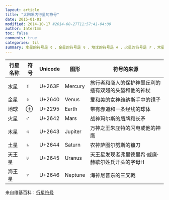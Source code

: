 ```yaml
---
layout: article
title: "太阳系内行星的符号"
date: 2015-01-01
modified: 2014-10-17 #2014-08-27T11:57:41-04:00
author: InterImm
toc: false
comments: true
categories: til
summary: 水星的符号是 ☿ ，金星的符号是 ♀ ，地球的符号是 ⊕ ，火星的符号是 ♂ ，木星的符号是 ♃ ，土星的符号是 ♄ ，天王星的符号是 ⛢ ，海王星的符号是 ♆ 。
---
```




| 行星名称 | 符号 | Unicode | 图形    | 符号的来源                                           |
|----------|------|---------|---------|------------------------------------------------------|
| 水星     | ☿    | U+263F  | Mercury | 旅行者和商人的保护神墨丘利的插有双翅的头盔和他的神杖 |
| 金星     | ♀    | U+2640  | Venus   | 爱和美的女神维纳斯手中的镜子                         |
| 地球     | ⊕    | U+2295  | Earth   | 带有赤道和一条经线的球体                             |
| 火星     | ♂    | U+2642  | Mars    | 战神玛尔斯的盾牌和长矛                               |
| 木星     | ♃    | U+2643  | Jupiter | 万神之王朱庇特的闪电或他的神鹰                       |
| 土星     | ♄    | U+2644  | Saturn  | 农神萨图尔努斯的镰刀                                 |
| 天王星   | ♅    | U+2645  | Uranus  | 天王星发现者弗里德里希·威廉·赫歇尔姓氏开头的字母H    |
| 海王星   | ♆    | U+2646  | Neptune | 海神尼普东的三叉戟                                   |


来自维基百科：[行星符号](https://zh.wikipedia.org/wiki/%E5%A4%A9%E6%96%87%E7%AC%A6%E8%99%9F#.E8.A1.8C.E6.98.9F.E7.AC.A6.E5.8F.B7)